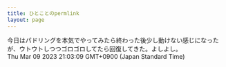 ```yaml
---
title: ひとことのpermlink
layout: page
---
```

<div class="box" dt="1678363389358">
  今日はパドリングを本気でやってみたら終わった後少し動けない感じになったが、ウトウトしつつゴロゴロしてたら回復してきた。よしよし。
  <div class="content is-small">Thu Mar 09 2023 21:03:09 GMT+0900 (Japan Standard Time)</div>
</div>